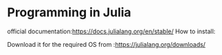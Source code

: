 # Programming in Julia
official documentation:https://docs.julialang.org/en/stable/
How  to install:

Download it for the required OS  from :https://julialang.org/downloads/
